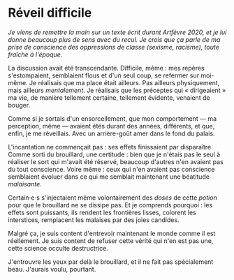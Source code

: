 # Réveil difficile

*Je viens de remettre la main sur un texte écrit durant Artfèvre 2020, et je lui donne beaucoup plus de sens avec du recul. Je crois que ça parle de ma prise de conscience des oppressions de classe (sexisme, racisme), toute fraîche à l'époque.*

La discussion avait été transcendante. Difficile, même : mes repères s'estompaient, semblaient flous et d'un seul coup, se refermer sur moi-même. Je réalisais que ma place était ailleurs. Pas ailleurs physiquement, mais ailleurs *mentalement*. Je réalisais que les préceptes qui « dirigeaient » ma vie, de manière tellement certaine, tellement évidente, venaient de bouger.

Comme si je sortais d'un ensorcellement, que mon comportement — ma perception, même —  avaient étés durant des années, différents, et que, enfin, je me réveillais. Avec un arrière-goût amer dans le fond du palais.

L'incantation ne commençait pas : ses effets finissaient par disparaître. Comme sorti du brouillard, une certitude : bien que je n'étais pas le seul à réaliser le sort qui m'avait été réservé, beaucoup d'autres n'en avaient pas du tout conscience. Voire même : ceux qui n'en avaient pas conscience semblaient évoluer dans ce qui me semblait maintenant une béatitude *malaisante*.

Certain⋅e⋅s s'injectaient même volontairement des *doses* de cette *potion* pour que le brouillard ne se dissipe pas. Et je comprends pourquoi : les effets sont puissants, ils rendent les frontières lisses, colorent les interstices, remplacent les malaises par des joies candides.

Malgré ça, je suis content d'entrevoir maintenant le monde comme il est réellement. Je suis content de refuser cette vérité qui n'en est pas une, cette science occulte destructrice.

J'entrouvre les yeux par delà le brouillard, et il ne fait pas spécialement beau. J'aurais voulu, pourtant.
